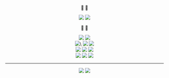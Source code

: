 <div align="center">
  
 🐣 🐣
  
  
  <a href="https://hits.seeyoufarm.com"><img src="https://hits.seeyoufarm.com/api/count/incr/badge.svg?url=https%3A%2F%2Fgithub.com%2Fleegyuseung%2Fhit-counter&count_bg=%23CDD1CB&title_bg=%23000000&icon=&icon_color=%23E7E7E7&title=Gyu&edge_flat=false"/></a>
  <a href="https://2gyu.tistory.com/"><img src="https://img.shields.io/badge/StudyBlog-181717?style=flat-square&logo=GitHub&logoColor=white"/></a>
  
 🔨 📖
  
  
<img src="https://img.shields.io/badge/Java-007396?style=flat-square&logo=Java&logoColor=white"/>
<img src="https://img.shields.io/badge/Spring-6DB33F?style=flat-square&logo=Spring&logoColor=white"/>  
<br>
 <img src="https://img.shields.io/badge/Python-3776AB?style=flat-square&logo=Python&logoColor=white"/>\
 <img src="https://img.shields.io/badge/Django-092E20?style=flat-square&logo=Django&logoColor=white"/>  
<img src="https://img.shields.io/badge/TensorFlow-FF6F00?style=flat-square&logo=TensorFlow&logoColor=white"/>  
<br> 
<img src="https://img.shields.io/badge/JavaScript-F7DF1E?style=flat-square&logo=JavaScript&logoColor=white"/>
<img src="https://img.shields.io/badge/HTML5-E34F26?style=flat-square&logo=HTML5&logoColor=white"/>
<img src="https://img.shields.io/badge/CSS3-1572B6?style=flat-square&logo=CSS3&logoColor=white"/>
<br>
<img src="https://img.shields.io/badge/Oracle-F80000?style=flat-square&logo=Oracle&logoColor=white"/>
<img src="https://img.shields.io/badge/MySQL-4479A1?style=flat-square&logo=MySQL&logoColor=white"/>
<img src="https://img.shields.io/badge/AWS-232F3E?style=flat-square&logo=Amazon AWS&logoColor=white"/>

  ***
  <img src="https://github-readme-stats.vercel.app/api?username=leegyuseung&theme=swift"/>  
  <img src="https://github-readme-stats.vercel.app/api/top-langs/?username=leegyuseung&theme=swift&exclude_repo=Computer-Science-Engineering&layout=compact&langs_count=10"/>  
</div>
